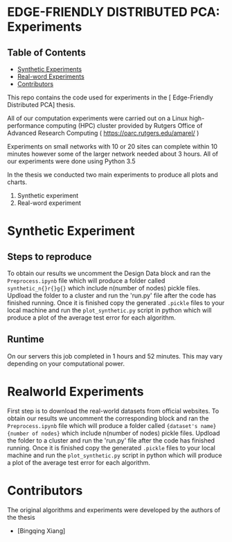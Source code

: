 # EDGE-FRIENDLY DISTRIBUTED PCA: Experiments
## Table of Contents
<!-- MarkdownTOC -->
- [Synthetic Experiments](#synthetic_experiments)
- [Real-word Experiments](#realworld_experiments)
- [Contributors](#contributors)
<!-- /MarkdownTOC -->


This repo contains the code used for experiments in the [ Edge-Friendly Distributed PCA] thesis.

All of our computation experiments were carried out on a Linux high-performance computing (HPC) cluster provided by Rutgers Office of Advanced Research Computing ( https://oarc.rutgers.edu/amarel/ )

Experiments on small networks with 10 or 20 sites can complete within 10 minutes however some of the larger  network needed about 3 hours.
All of our experiments were done using Python 3.5

In the thesis we conducted two main experiments to produce all plots and charts.

1. Synthetic experiment
2. Real-word experiment


# Synthetic Experiment

## Steps to reproduce
To obtain our results we uncomment the Design Data block and ran the `Preprocess.ipynb` file which will produce a  folder called `synthetic_n{}r{}g{}` which include n(number of nodes) pickle files. Updload the folder to a cluster and run the 'run.py' file after the code has finished running. Once it is finished copy the generated `.pickle` files to your local machine and run the `plot_synthetic.py` script in python which will produce a plot of the average test error for each algorithm.

## Runtime
On our servers this job completed in 1 hours and 52 minutes. This may vary depending on your computational power.

# Realworld Experiments
First step is to download the real-world datasets from official websites. To obtain our results we uncomment the corresponding block and ran the `Preprocess.ipynb` file which will produce a  folder called `{dataset's name}{number of nodes}` which include n(number of nodes) pickle files. Updload the folder to a cluster and run the 'run.py' file after the code has finished running. Once it is finished copy the generated `.pickle` files to your local machine and run the `plot_synthetic.py` script in python which will produce a plot of the average test error for each algorithm.

<a name="contributors"></a>
# Contributors

The original algorithms and experiments were developed by the authors of the thesis
- [Bingqing Xiang]

